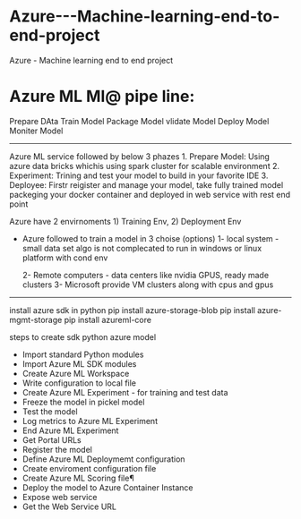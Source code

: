 # Azure---Machine-learning-end-to-end-project
Azure - Machine learning end to end project


Azure ML MI@ pipe line:
=================
Prepare DAta
Train Model
Package Model
vlidate Model
Deploy Model
Moniter Model

____________________________
	
Azure ML service followed by below 3 phazes
	1. Prepare Model: Using azure data bricks whichis using spark cluster for scalable environment
	2. Experiment: Trining  and test your model to build in your favorite IDE
	3. Deployee: Firstr reigister and manage your model, take fully trained model packeging your docker container
		and deployed in web service with rest end point

Azure have 2 envirnoments 1) Training Env, 2) Deployment Env

- Azure followed to train a model in 3 choise (options)
	1- local system - small data set algo is not complecated to run in windows or linux platform with cond env

	2- Remote computers -  data centers like nvidia  GPUS, ready made clusters
	3-  Microsoft provide VM clusters along with cpus and gpus


------------------------------------------
install azure sdk in python
pip install azure-storage-blob
pip install azure-mgmt-storage
pip install azureml-core

steps to create sdk python azure model
- Import standard Python modules
- Import Azure ML SDK modules
- Create Azure ML Workspace
- Write configuration to local file
- Create Azure ML Experiment - for training and test data
- Freeze the model in pickel model
- Test the model
- Log metrics to Azure ML Experiment
- End Azure ML Experiment
- Get Portal URLs
- Register the model
- Define Azure ML Deploymemt configuration
- Create enviroment configuration file
- Create Azure ML Scoring file¶
- Deploy the model to Azure Container Instance
- Expose web service
- Get the Web Service URL
